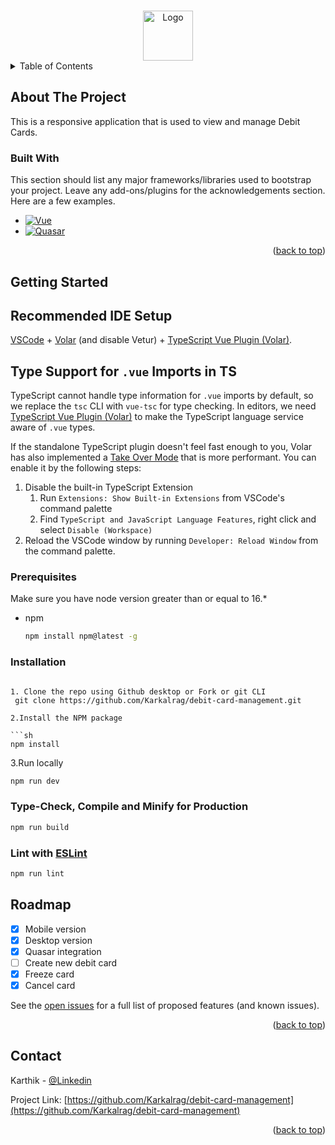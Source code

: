 <a name="readme-top"></a>

<!-- PROJECT LOGO -->
<br />
<div align="center">
  <a href="https://github.com/Karkalrag/debit-card-management">
    <img src="https://s4-recruiting.cdn.greenhouse.io/external_greenhouse_job_boards/logos/400/507/500/original/Aspire_Green_Logo.png?1630815345" alt="Logo" width="80" height="80">
  </a>
</div>

<details>
  <summary>Table of Contents</summary>
  <ol>
    <li>
      <a href="#about-the-project">About The Project</a>
      <ul>
        <li><a href="#built-with">Built With</a></li>
      </ul>
    </li>
    <li>
      <a href="#getting-started">Getting Started</a>
      <ul>
      <li><a href="#recommended-ide-setup">Recommended IDE Setup</a></li>
        <li><a href="#prerequisites">Prerequisites</a></li>
        <li><a href="#installation">Installation</a></li>
      </ul>
    </li>
    <li><a href="#roadmap">Roadmap</a></li>
    <li><a href="#contact">Contact</a></li>
  </ol>
</details>

<!-- ABOUT THE PROJECT -->

## About The Project

This is a responsive application that is used to view and manage Debit Cards.

### Built With

This section should list any major frameworks/libraries used to bootstrap your project. Leave any add-ons/plugins for the acknowledgements section. Here are a few examples.

- [![Vue][vue.js]][vue-url]
- [![Quasar][quasar.dev]][quasar-url]

<p align="right">(<a href="#readme-top">back to top</a>)</p>

<!-- GETTING STARTED -->

## Getting Started

## Recommended IDE Setup

[VSCode](https://code.visualstudio.com/) + [Volar](https://marketplace.visualstudio.com/items?itemName=Vue.volar) (and disable Vetur) + [TypeScript Vue Plugin (Volar)](https://marketplace.visualstudio.com/items?itemName=Vue.vscode-typescript-vue-plugin).

## Type Support for `.vue` Imports in TS

TypeScript cannot handle type information for `.vue` imports by default, so we replace the `tsc` CLI with `vue-tsc` for type checking. In editors, we need [TypeScript Vue Plugin (Volar)](https://marketplace.visualstudio.com/items?itemName=Vue.vscode-typescript-vue-plugin) to make the TypeScript language service aware of `.vue` types.

If the standalone TypeScript plugin doesn't feel fast enough to you, Volar has also implemented a [Take Over Mode](https://github.com/johnsoncodehk/volar/discussions/471#discussioncomment-1361669) that is more performant. You can enable it by the following steps:

1. Disable the built-in TypeScript Extension
   1. Run `Extensions: Show Built-in Extensions` from VSCode's command palette
   2. Find `TypeScript and JavaScript Language Features`, right click and select `Disable (Workspace)`
2. Reload the VSCode window by running `Developer: Reload Window` from the command palette.

### Prerequisites

Make sure you have node version greater than or equal to 16.\*

- npm

  ```sh
  npm install npm@latest -g
  ```

### Installation

````

1. Clone the repo using Github desktop or Fork or git CLI
 git clone https://github.com/Karkalrag/debit-card-management.git

2.Install the NPM package

```sh
npm install
````

3.Run locally

```sh
npm run dev
```

### Type-Check, Compile and Minify for Production

```sh
npm run build
```

### Lint with [ESLint](https://eslint.org/)

```sh
npm run lint


```

<!-- ROADMAP -->

## Roadmap

- [x] Mobile version
- [x] Desktop version
- [x] Quasar integration
- [ ] Create new debit card
- [x] Freeze card
- [x] Cancel card

See the [open issues](https://github.com/Karkalrag/debit-card-management/issues) for a full list of proposed features (and known issues).

<p align="right">(<a href="#readme-top">back to top</a>)</p>

<!-- CONTACT -->

## Contact

Karthik - [@Linkedin](https://www.linkedin.com/in/karthik-raghupathy-308a4376/)

Project Link: [https://github.com/Karkalrag/debit-card-management](https://github.com/Karkalrag/debit-card-management)

<p align="right">(<a href="#readme-top">back to top</a>)</p>

<!-- MARKDOWN LINKS & IMAGES -->

[vue.js]: https://img.shields.io/badge/Vue.js-35495E?style=for-the-badge&logo=vuedotjs&logoColor=4FC08D
[vue-url]: https://vuejs.org/
[quasar.dev]: https://img.shields.io/badge/-Quasar-blue?style=for-the-badge&logo=quasar
[quasar-url]: https://quasar.dev/
